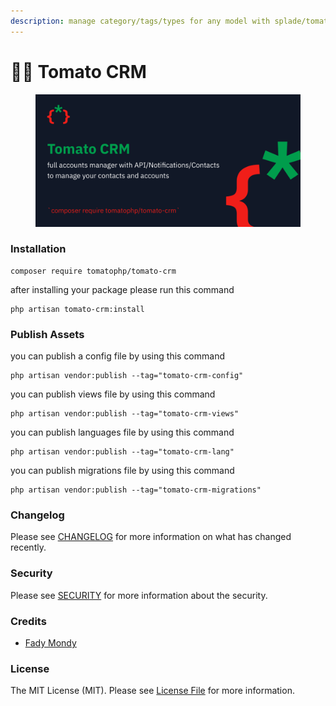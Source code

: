 ```yaml
---
description: manage category/tags/types for any model with splade/tomato PHP
---
```


# 👨💼 Tomato CRM

<figure><img src="../../.gitbook/assets/screenshot (4).png" alt=""><figcaption></figcaption></figure>

### Installation

```
composer require tomatophp/tomato-crm
```

after installing your package please run this command

```
php artisan tomato-crm:install
```

### Publish Assets

you can publish a config file by using this command

```
php artisan vendor:publish --tag="tomato-crm-config"
```

you can publish views file by using this command

```
php artisan vendor:publish --tag="tomato-crm-views"
```

you can publish languages file by using this command

```
php artisan vendor:publish --tag="tomato-crm-lang"
```

you can publish migrations file by using this command

```
php artisan vendor:publish --tag="tomato-crm-migrations"
```

### Changelog

Please see [CHANGELOG](https://github.com/tomatophp/tomato-crm/blob/master/CHANGELOG.md) for more information on what has changed recently.

### Security

Please see [SECURITY](https://github.com/tomatophp/tomato-crm/blob/master/SECURITY.md) for more information about the security.

### Credits

* [Fady Mondy](https://www.github.com/3x1io)

### License

The MIT License (MIT). Please see [License File](https://github.com/tomatophp/tomato-crm/blob/master/LICENSE.md) for more information.
